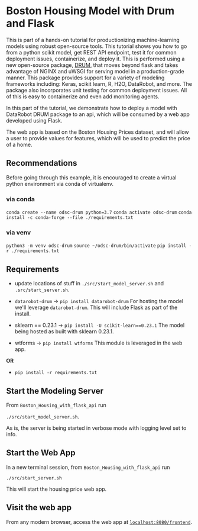# Boston Housing Model with Drum and Flask

This is part of a hands-on tutorial for productionizing machine-learning models using robust open-source tools.  This tutorial shows you how to go from a python scikit model, get REST API endpoint, test it for common deployment issues, containerize, and deploy it.  This is performed using a new open-source package, [DRUM](https://github.com/datarobot/datarobot-user-models), that moves beyond flask and takes advantage of NGINX and uWSGI for serving model in a production-grade manner.   This package provides support for a variety of modeling frameworks including: Keras, scikit learn, R, H2O, DataRobot, and more.  The package also incorporates unit testing for common deployment issues.  All of this is easy to containerize and even add monitoring agents.  

In this part of the tutorial, we demonstrate how to deploy a model with DataRobot DRUM package to an api, which will be consumed by a web app developed using Flask.  

The web app is based on the Boston Housing Prices dataset, and will allow a user to provide values for features, which will be used to predict the price of a home.  

## Recommendations

Before going through this example, it is encouraged to create a virtual python environment via conda of virtualenv.  

### via conda

`conda create --name odsc-drum python=3.7`
`conda activate odsc-drum`
`conda install -c conda-forge --file ./requirements.txt`

### via venv

`python3 -m venv odsc-drum`
`source ~/odsc-drum/bin/activate`
`pip install -r ./requirements.txt`

## Requirements

* update locations of stuff in `./src/start_model_server.sh` and `.src/start_server.sh`.  

* `datarobot-drum` -> `pip install datarobot-drum`
For hosting the model we'll leverage `datarobot-drum`.  This will include Flask as part of the install. 

* sklearn == 0.23.1 -> `pip install -U scikit-learn==0.23.1`
The model being hosted as built with sklearn 0.23.1.  

* wtforms -> `pip install wtforms`
This module is leveraged in the web app.  

__OR__

* `pip install -r requirements.txt`

## Start the Modeling Server 

From `Boston_Housing_with_flask_api` run 

`./src/start_model_server.sh`.

As is, the server is being started in verbose mode with logging level set to info.  

## Start the Web App

In a new terminal session, from `Boston_Housing_with_flask_api` run 

`./src/start_server.sh`

This will start the housing price web app.  

## Visit the web app

From any modern browser, access the web app at [`localhost:8080/frontend`](http://localhost:8080/frontend).  

